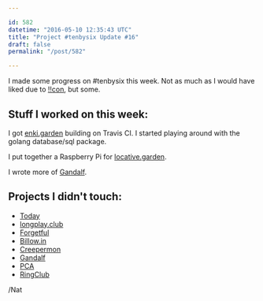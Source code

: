 ```yaml
---

id: 582
datetime: "2016-05-10 12:35:43 UTC"
title: "Project #tenbysix Update #16"
draft: false
permalink: "/post/582"

---
```


I made some progress on #tenbysix this week. Not as much as I would have liked due to [!!con](http://bangbangcon.com/), but some.

## Stuff I worked on this week:

I got [enki.garden](https://github.com/icco/enki.garden) building on Travis CI. I started playing around with the golang database/sql package.

I put together a Raspberry Pi for [locative.garden](https://github.com/icco/locative.garden).

I wrote more of [Gandalf](https://github.com/icco/gandalf).

## Projects I didn't touch:

 - [Today](https://web.archive.org/web/20180611035045/https://github.com/icco/today)
 - [longplay.club](https://github.com/icco/longplay.club)
 - [Forgetful](https://github.com/icco/forgetful)
 - [Billow.in](https://github.com/icco/billowin)
 - [Creepermon](https://github.com/icco/creepermon)
 - [Gandalf](https://github.com/icco/gandalf)
 - [PCA](https://github.com/icco/pca)
 - [RingClub](https://github.com/icco/ringclub)

/Nat


